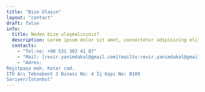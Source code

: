 ```yaml
---
title: "Bize Ulaşın"
layout: "contact"
draft: false
info: 
  title: Neden bize ulaşmalısınız?
  description: Lorem ipsum dolor sit amet, consectetur adipisicing elit. Velit recusandae voluptates doloremque veniam temporibus porro culpa ipsa, nisi soluta minima saepe laboriosam debitis nesciunt.
  contacts: 
    - "Tel-no: +90 531 303 41 87"
    - "Mail: [revir.yanimdakal@gmail.com](mailto:revir.yanimdakal@gmail.com)"
    - "Adres:  
Reşitpaşa mah. Katar cad.
İTÜ Arı Teknokent 3 Binası No: 4 İç Kapı No: B109
Sarıyer/İstanbul"
---
```

